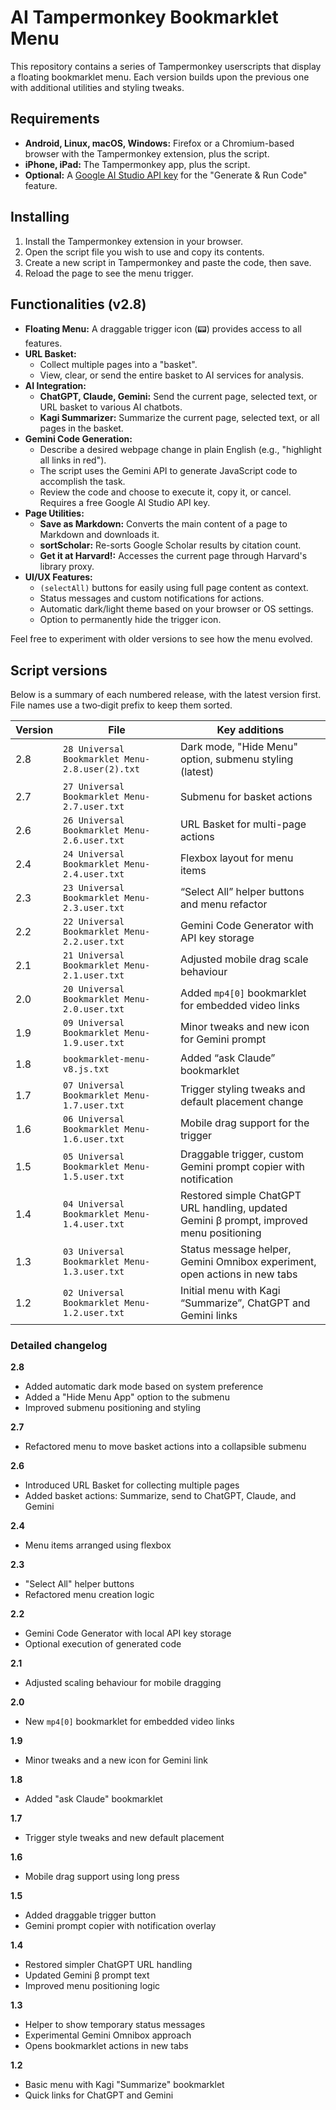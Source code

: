 # AI Tampermonkey Bookmarklet Menu



This repository contains a series of Tampermonkey userscripts that display a floating bookmarklet menu.
Each version builds upon the previous one with additional utilities and styling tweaks.

## Requirements

-   **Android, Linux, macOS, Windows:** Firefox or a Chromium-based browser with the Tampermonkey extension, plus the script.
-   **iPhone, iPad:** The Tampermonkey app, plus the script.
-   **Optional:** A [Google AI Studio API key](https://aistudio.google.com/app/apikey) for the "Generate & Run Code" feature.

## Installing

1. Install the Tampermonkey extension in your browser.
2. Open the script file you wish to use and copy its contents.
3. Create a new script in Tampermonkey and paste the code, then save.
4. Reload the page to see the menu trigger.

## Functionalities (v2.8)

- **Floating Menu:** A draggable trigger icon (📟) provides access to all features.
- **URL Basket:**
    - Collect multiple pages into a "basket".
    - View, clear, or send the entire basket to AI services for analysis.
- **AI Integration:**
    - **ChatGPT, Claude, Gemini:** Send the current page, selected text, or URL basket to various AI chatbots.
    - **Kagi Summarizer:** Summarize the current page, selected text, or all pages in the basket.
- **Gemini Code Generation:**
    - Describe a desired webpage change in plain English (e.g., "highlight all links in red").
    - The script uses the Gemini API to generate JavaScript code to accomplish the task.
    - Review the code and choose to execute it, copy it, or cancel. Requires a free Google AI Studio API key.
- **Page Utilities:**
    - **Save as Markdown:** Converts the main content of a page to Markdown and downloads it.
    - **sortScholar:** Re-sorts Google Scholar results by citation count.
    - **Get it at Harvard!:** Accesses the current page through Harvard's library proxy.
- **UI/UX Features:**
    - `(selectAll)` buttons for easily using full page content as context.
    - Status messages and custom notifications for actions.
    - Automatic dark/light theme based on your browser or OS settings.
    - Option to permanently hide the trigger icon.

Feel free to experiment with older versions to see how the menu evolved.

## Script versions

Below is a summary of each numbered release, with the latest version first. File names use a two‑digit prefix to keep them sorted.

| Version | File | Key additions |
| ------- | ---- | ------------- |
| 2.8 | `28 Universal Bookmarklet Menu-2.8.user(2).txt` | Dark mode, "Hide Menu" option, submenu styling (latest) |
| 2.7 | `27 Universal Bookmarklet Menu-2.7.user.txt` | Submenu for basket actions |
| 2.6 | `26 Universal Bookmarklet Menu-2.6.user.txt` | URL Basket for multi-page actions |
| 2.4 | `24 Universal Bookmarklet Menu-2.4.user.txt` | Flexbox layout for menu items |
| 2.3 | `23 Universal Bookmarklet Menu-2.3.user.txt` | “Select All” helper buttons and menu refactor |
| 2.2 | `22 Universal Bookmarklet Menu-2.2.user.txt` | Gemini Code Generator with API key storage |
| 2.1 | `21 Universal Bookmarklet Menu-2.1.user.txt` | Adjusted mobile drag scale behaviour |
| 2.0 | `20 Universal Bookmarklet Menu-2.0.user.txt` | Added `mp4[0]` bookmarklet for embedded video links |
| 1.9 | `09 Universal Bookmarklet Menu-1.9.user.txt` | Minor tweaks and new icon for Gemini prompt |
| 1.8 | `bookmarklet-menu-v8.js.txt` | Added “ask Claude” bookmarklet |
| 1.7 | `07 Universal Bookmarklet Menu-1.7.user.txt` | Trigger styling tweaks and default placement change |
| 1.6 | `06 Universal Bookmarklet Menu-1.6.user.txt` | Mobile drag support for the trigger |
| 1.5 | `05 Universal Bookmarklet Menu-1.5.user.txt` | Draggable trigger, custom Gemini prompt copier with notification |
| 1.4 | `04 Universal Bookmarklet Menu-1.4.user.txt` | Restored simple ChatGPT URL handling, updated Gemini β prompt, improved menu positioning |
| 1.3 | `03 Universal Bookmarklet Menu-1.3.user.txt` | Status message helper, Gemini Omnibox experiment, open actions in new tabs |
| 1.2 | `02 Universal Bookmarklet Menu-1.2.user.txt` | Initial menu with Kagi “Summarize”, ChatGPT and Gemini links |

### Detailed changelog

**2.8**
- Added automatic dark mode based on system preference
- Added a "Hide Menu App" option to the submenu
- Improved submenu positioning and styling

**2.7**
- Refactored menu to move basket actions into a collapsible submenu

**2.6**
- Introduced URL Basket for collecting multiple pages
- Added basket actions: Summarize, send to ChatGPT, Claude, and Gemini

**2.4**
- Menu items arranged using flexbox

**2.3**
- "Select All" helper buttons
- Refactored menu creation logic

**2.2**
- Gemini Code Generator with local API key storage
- Optional execution of generated code

**2.1**
- Adjusted scaling behaviour for mobile dragging

**2.0**
- New `mp4[0]` bookmarklet for embedded video links

**1.9**
- Minor tweaks and a new icon for Gemini link

**1.8**
- Added "ask Claude" bookmarklet

**1.7**
- Trigger style tweaks and new default placement

**1.6**
- Mobile drag support using long press

**1.5**
- Added draggable trigger button
- Gemini prompt copier with notification overlay

**1.4**
- Restored simpler ChatGPT URL handling
- Updated Gemini β prompt text
- Improved menu positioning logic

**1.3**
- Helper to show temporary status messages
- Experimental Gemini Omnibox approach
- Opens bookmarklet actions in new tabs

**1.2**
- Basic menu with Kagi "Summarize" bookmarklet
- Quick links for ChatGPT and Gemini

